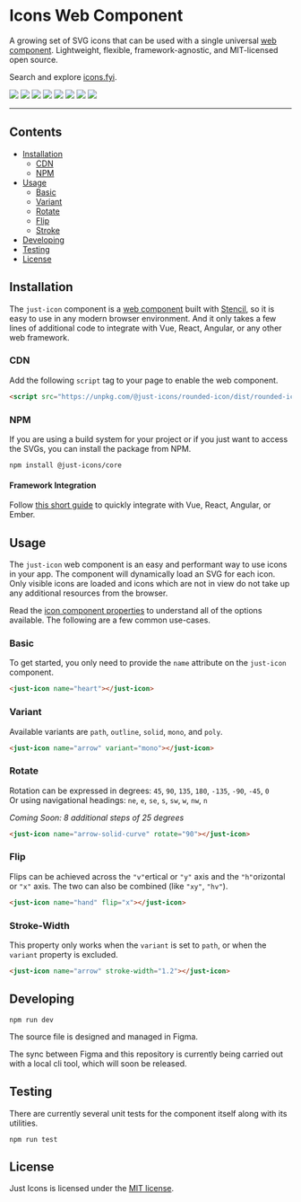 # Icons Web Component

A growing set of SVG icons that can be used with a single universal [web component](https://www.webcomponents.org/). Lightweight, flexible, framework-agnostic, and MIT-licensed open source.

Search and explore [icons.fyi](https://icons.fyi).

![](svg/poly/hand.svg)
![](svg/poly/person.svg)
![](svg/poly/globe-earth.svg)
![](svg/poly/arrows-cross.svg)
![](svg/poly/pen-fountain.svg)
![](svg/poly/palette.svg)
![](svg/poly/aperture.svg)
![](svg/poly/image.svg)

___

## Contents

- [Installation](##Installation)
   - [CDN](###CDN)
   - [NPM](###NPM)
- [Usage](##Usage)
   - [Basic](###Basic)
   - [Variant](###Variant)
   - [Rotate](###Rotate)
   - [Flip](###Flip)
   - [Stroke](###Stroke)
- [Developing](##Developing)
- [Testing](##Testing)
- [License](##License)


## Installation

The `just-icon` component is a [web component](https://www.webcomponents.org/) built with [Stencil](https://stenciljs.com/), so it is easy to use in any modern browser environment. And it only takes a few lines of additional code to integrate with Vue, React, Angular, or any other web framework.

### CDN

Add the following `script` tag to your page to enable the web component.

```html
<script src="https://unpkg.com/@just-icons/rounded-icon/dist/rounded-icon/rounded-icon.esm.js"></script>
```

### NPM

If you are using a build system for your project or if you just want to access the SVGs, you can install the package from NPM.

```
npm install @just-icons/core
```

#### Framework Integration

Follow [this short guide](https://stenciljs.com/docs/overview) to quickly integrate with Vue, React, Angular, or Ember.

## Usage

The `just-icon` web component is an easy and performant way to use icons in your app. The component will dynamically load an SVG for each icon. Only visible icons are loaded and icons which are not in view do not take up any additional resources from the browser.

Read the [icon component properties](src/components/icon/readme.md) to understand all of the options available. The following are a few common use-cases.

### Basic

To get started, you only need to provide the `name` attribute on the `just-icon` component.


```html
<just-icon name="heart"></just-icon>
```

### Variant

Available variants are `path`, `outline`, `solid`, `mono`, and `poly`.

```html
<just-icon name="arrow" variant="mono"></just-icon>
```

### Rotate

Rotation can be expressed in degrees: `45`, `90`, `135`, `180`, `-135`, `-90`, `-45`, `0` <br>
Or using navigational headings: `ne`, `e`, `se`, `s`, `sw`, `w`, `nw`, `n`

_Coming Soon: 8 additional steps of 25 degrees_

```html
<just-icon name="arrow-solid-curve" rotate="90"></just-icon>
```

### Flip

Flips can be achieved across the `"v"`ertical or `"y"` axis and the `"h"`orizontal or `"x"` axis. The two can also be combined (like `"xy"`, `"hv"`).

```html
<just-icon name="hand" flip="x"></just-icon>
```

### Stroke-Width

This property only works when the `variant` is set to `path`, or when the `variant` property is excluded.

```html
<just-icon name="arrow" stroke-width="1.2"></just-icon>
```

## Developing

```
npm run dev
```

The source file is designed and managed in Figma.

The sync between Figma and this repository is currently being carried out with a local cli tool, which will soon be released.

## Testing

There are currently several unit tests for the component itself along with its utilities.

```
npm run test
```

## License

Just Icons is licensed under the [MIT license](https://opensource.org/licenses/MIT).
